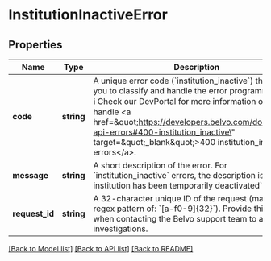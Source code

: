 # InstitutionInactiveError

## Properties
Name | Type | Description | Notes
------------ | ------------- | ------------- | -------------
**code** | **string** | A unique error code (&#x60;institution_inactive&#x60;) that allows you to classify and handle the error programmatically.   ℹ️ Check our DevPortal for more information on how to handle &lt;a href&#x3D;\&quot;https://developers.belvo.com/docs/belvo-api-errors#400-institution_inactive\&quot; target&#x3D;\&quot;_blank\&quot;&gt;400 institution_inactive errors&lt;/a&gt;. | [optional] 
**message** | **string** | A short description of the error.    For &#x60;institution_inactive&#x60; errors, the description is:      - &#x60;The institution has been temporarily deactivated&#x60;. | [optional] 
**request_id** | **string** | A 32-character unique ID of the request (matching a regex pattern of: &#x60;[a-f0-9]{32}&#x60;). Provide this ID when contacting the Belvo support team to accelerate investigations. | [optional] 

[[Back to Model list]](../../README.md#documentation-for-models) [[Back to API list]](../../README.md#documentation-for-api-endpoints) [[Back to README]](../../README.md)


